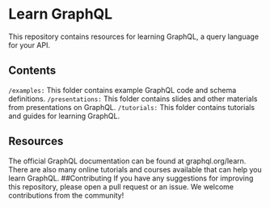 # Learn GraphQL
This repository contains resources for learning GraphQL, a query language for your API.

## Contents
```/examples:``` This folder contains example GraphQL code and schema definitions.
```/presentations:``` This folder contains slides and other materials from presentations on GraphQL.
```/tutorials:``` This folder contains tutorials and guides for learning GraphQL.

## Resources
The official GraphQL documentation can be found at graphql.org/learn.
There are also many online tutorials and courses available that can help you learn GraphQL.
##Contributing
If you have any suggestions for improving this repository, please open a pull request or an issue. We welcome contributions from the community!
